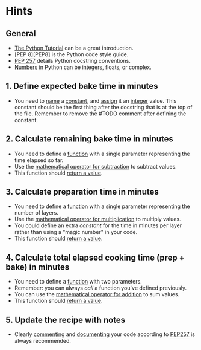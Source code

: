 # Hints

## General

- [The Python Tutorial][the python tutorial] can be a great introduction.
- [PEP 8][PEP8] is the Python code style guide.
- [PEP 257][PEP257] details Python docstring conventions.
- [Numbers][numbers] in Python can be integers, floats, or complex.

## 1. Define expected bake time in minutes

- You need to [name][naming] a [constant][constants], and [assign][assignment] it an [integer][numbers] value.
  This constant should be the first thing after the docstring that is at the top of the file.
  Remember to remove the #TODO comment after defining the constant.

## 2. Calculate remaining bake time in minutes

- You need to define a [function][defining functions] with a single parameter representing the time elapsed so far.
- Use the [mathematical operator for subtraction][numbers] to subtract values.
- This function should [return a value][return].

## 3. Calculate preparation time in minutes

- You need to define a [function][defining functions] with a single parameter representing the number of layers.
- Use the [mathematical operator for multiplication][numbers] to multiply values.
- You could define an extra _constant_ for the time in minutes per layer rather than using a "magic number" in your code.
- This function should [return a value][return].

## 4. Calculate total elapsed cooking time (prep + bake) in minutes

- You need to define a [function][defining functions] with two parameters.
- Remember: you can always _call_ a function you've defined previously.
- You can use the [mathematical operator for addition][python as a calculator] to sum values.
- This function should [return a value][return].

## 5. Update the recipe with notes

- Clearly [commenting][comments] and [documenting][docstrings] your code according to [PEP257][pep257] is always recommended.

[assignment]: https://docs.python.org/3/reference/simple_stmts.html#grammar-token-assignment-stmt
[comments]: https://realpython.com/python-comments-guide/
[constants]: https://stackoverflow.com/a/2682752
[defining functions]: https://docs.python.org/3/tutorial/controlflow.html#defining-functions
[docstrings]: https://docs.python.org/3/tutorial/controlflow.html#tut-docstrings
[naming]: https://realpython.com/python-variables/
[numbers]: https://docs.python.org/3/tutorial/introduction.html#numbers
[pep257]: https://www.python.org/dev/peps/pep-0257/
[python as a calculator]: https://docs.python.org/3/tutorial/introduction.html#using-python-as-a-calculator
[return]: https://docs.python.org/3/reference/simple_stmts.html#return
[the python tutorial]: https://docs.python.org/3/tutorial/introduction.html